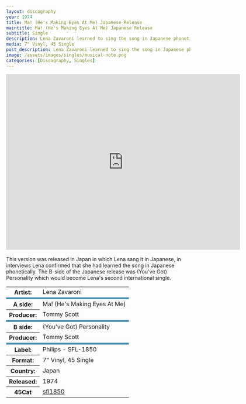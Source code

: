 ```yaml
---
layout: discography
year: 1974
title: Ma! (He's Making Eyes At Me) Japanese Release
maintitle: Ma! (He's Making Eyes At Me) Japanese Release
subtitle: Single
description: Lena Zavaroni learned to sing the song in Japanese phonetically.
media: 7" Vinyl, 45 Single
post_description: Lena Zavaroni learned to sing the song in Japanese phonetically.
image: /assets/images/singles/musical-note.png
categories: [Discography, Singles]
---
```


<div class="responsive-video"><iframe width="640px" height="480px" src="https://www.youtube.com/embed/yI_nqPZNpAQ?playlist=h4agufuuabE&rel=0&showinfo=1" frameborder="0" allowfullscreen=""></iframe></div>
<br />
This version was released in Japan in which Lena sang it in Japanese, in interviews Lena confirmed that she had learned the song in Japanese phonetically. The B-side of the Japanese release was (You've Got) Personality which would become Lena's second international single.

<table>
<tr><th>Artist:</th><td>Lena Zavaroni</td></tr>
<tr class="split"><th>A side:</th><td>Ma! (He's Making Eyes At Me)</td></tr>
<tr><th>Producer:</th><td>Tommy Scott</td></tr>
<tr class="split"><th>B side:</th><td>(You've Got) Personality</td></tr>
<tr><th>Producer:</th><td>Tommy Scott</td></tr>
<tr class="split"><th>Label:</th><td>Philips - SFL-1850</td></tr>
<tr><th>Format:</th><td>7" Vinyl, 45 Single</td></tr>
<tr><th>Country:</th><td>Japan</td></tr>
<tr><th>Released:</th><td>1974</td></tr>
<tr><th>45Cat</th><td><a href="https://www.45cat.com/record/sfl1850">sfl1850</a></td></tr>
</table>

<style>
.split {border-top: solid 5px #4B90B1;}
</style>

